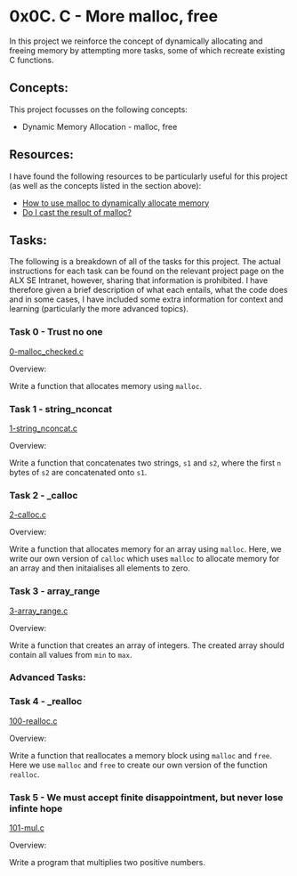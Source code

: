 # 0x0C. C - More malloc, free

In this project we reinforce the concept of dynamically allocating and freeing memory by attempting more tasks, some of which recreate existing C functions.

## Concepts:

This project focusses on the following concepts:

 - Dynamic Memory Allocation - malloc, free

## Resources:

I have found the following resources to be particularly useful for this project (as well as the concepts listed in the section above):

 - [How to use malloc to dynamically allocate memory](https://www.youtube.com/watch?v=yFboyOwk2oM)
 - [Do I cast the result of malloc?](https://stackoverflow.com/questions/605845/do-i-cast-the-result-of-malloc)

## Tasks:

The following is a breakdown of all of the tasks for this project. The actual instructions for each task can be found on the relevant project page on the ALX SE Intranet, however, sharing that information is prohibited. I have therefore given a brief description of what each entails, what the code does and in some cases, I have included some extra information for context and learning (particularly the more advanced topics).

### Task 0 - Trust no one

[0-malloc_checked.c](https://github.com/deanbirnie/alx-low_level_programming/blob/master/0x0C-more_malloc_free/0-malloc_checked.c)

Overview:

Write a function that allocates memory using `malloc`.

### Task 1 - string_nconcat

[1-string_nconcat.c](https://github.com/deanbirnie/alx-low_level_programming/blob/master/0x0C-more_malloc_free/1-string_nconcat.c)

Overview:

Write a function that concatenates two strings, `s1` and `s2`, where the first `n` bytes of `s2` are concatenated onto `s1`.

### Task 2 - _calloc

[2-calloc.c](https://github.com/deanbirnie/alx-low_level_programming/blob/master/0x0C-more_malloc_free/2-calloc.c)

Overview:

Write a function that allocates memory for an array using `malloc`. Here, we write our own version of `calloc` which uses `malloc` to allocate memory for an array and then initaialises all elements to zero.

### Task 3 - array_range

[3-array_range.c](https://github.com/deanbirnie/alx-low_level_programming/blob/master/0x0C-more_malloc_free/3-array_range.c)

Overview:

Write a function that creates an array of integers. The created array should contain all values from `min` to `max`.

### Advanced Tasks:

### Task 4 - _realloc

[100-realloc.c]()

Overview:

Write a function that reallocates a memory block using `malloc` and `free`. Here we use `malloc` and `free` to create our own version of the function `realloc`.

### Task 5 - We must accept finite disappointment, but never lose infinte hope

[101-mul.c]()

Overview:

Write a program that multiplies two positive numbers.